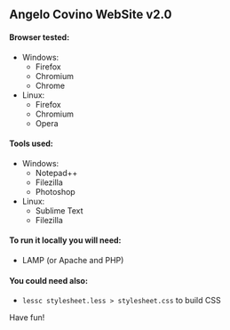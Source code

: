 ## Angelo Covino WebSite v2.0

####  Browser tested:
- Windows:
	- Firefox
	- Chromium
	- Chrome
- Linux:
	- Firefox
	- Chromium
	- Opera

#### Tools used:
- Windows:
	- Notepad++
	- Filezilla
	- Photoshop
- Linux:
	- Sublime Text
	- Filezilla

#### To run it locally you will need:
- LAMP (or Apache and PHP)

#### You could need also:
- `lessc stylesheet.less > stylesheet.css` to build CSS

Have fun!
